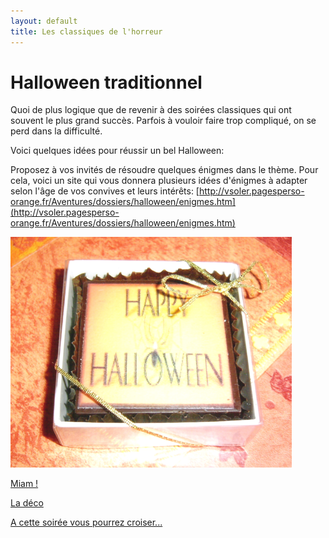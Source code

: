 ```yaml
---
layout: default
title: Les classiques de l'horreur
---
```


# Halloween traditionnel

Quoi de plus logique que de revenir à des soirées classiques qui ont souvent le plus grand succès. Parfois à vouloir faire trop compliqué, on se perd dans la difficulté.

Voici quelques idées pour réussir un bel Halloween:

Proposez à vos invités de résoudre quelques énigmes dans le thème. Pour cela, voici un site qui vous donnera plusieurs idées d'énigmes à adapter selon l'âge de vos convives et leurs intérêts: [http://vsoler.pagesperso-orange.fr/Aventures/dossiers/halloween/enigmes.htm](http://vsoler.pagesperso-orange.fr/Aventures/dossiers/halloween/enigmes.htm)

![confiserie](/assets/images/pages/confiserie.png)

[Miam !](/pages/halloween_traditionnel/miam.html)

[La déco](/pages/halloween_traditionnel/deco.html)

[A cette soirée vous pourrez croiser...](/pages/halloween_traditionnel/deguisements.html)
